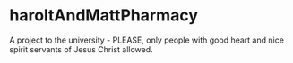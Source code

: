 # haroltAndMattPharmacy
A project to the university - PLEASE, only people with good heart and nice spirit servants of Jesus Christ allowed.
